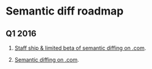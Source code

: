 # Semantic diff roadmap

## Q1 2016

1. [Staff ship & limited beta of semantic diffing on .com](https://github.com/github/semantic-diff/milestones/Staff%20Ship).

2. [Semantic diffing on .com](https://github.com/github/semantic-diff/milestones/Dot%20Calm).
